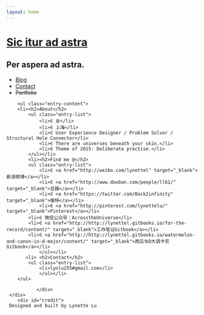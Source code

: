 ```yaml
---
layout: home
---
```


<div class="index-content blog">
    <div class="section">
    <div class="section2">
    <div class="header">
     <h1><a href="/">Sic itur ad astra</a></h1>
     <h2>Per aspera ad astra.</h2>
   </div>
        <ul class="artical-cate">
            <li class="on"><a href="/blog">Blog</a></li>
            	<ul class="dropdown" style="display:none;">
            	<li><a href="/blog/Float to left>Float to left</a>"</li>
            	<li><a href="/blog/For the record">For the record</a></li>
            	<li><a href="/blog/Blahblahblah">Blahblahblah</a></li>
            	</ul>
            <li><a href="/contact">Contact</a></li>
            <li><strike>Portfolio</strike></li>
        </ul>

        <ul class="entry-content">
        <li><h2>About</h2>
        	<ul class="entry-list">
        		<li>∈ 女</li>
        		<li>∈ 上海</li>
        		<li>∈ User Experience Designer / Problem Solver / Structural Hole Connecter</li>
        		<li>∈ There are universes beneath your skin.</li>
        		<li>∈ Theme of 2015: Deliberate practise.</li>
        	</ul></li>
        	<li><h2>Find me @</h2>
        	<ul class="entry-list">
        		<li>∈ <a href="http://weibo.com/lynettel" target="_blank"> 新浪微博</a></li>
        		<li>∈ <a href="http://www.douban.com/people/ll61/" target="_blank">豆瓣</a></li>
        		<li>∈ <a href="https://twitter.com/Back2infinity" target="_blank">推特</a></li>
        		<li>∈ <a href="http://pinterest.com/lynettelu/" target="_blank">Pinterest</a></li>
            <li>∈ 微信公众号：AcrosstheUniverse</li>
            <li>∈ <a href="http://http://lynettel.gitbooks.io/for-the-record/content/" target="_blank">工作笔记Gitbook</a></li>
            <li>∈ <a href="http://http://lynettel.gitbooks.io/watermelon-and-canon-in-d-major/content/" target="_blank">西瓜与D大调卡农Gitbook</a></li>
            	</ul></li>
           <li> <h2>Contact</h2>
        	<ul class="entry-list">
        		<li>lynlu255#gmail.com</li>
        		</ul></li>
        </ul>

               </div>
     </div>  
        <div id="credit">
     Designed and built by Lynette Lu
 </div>

  </div>

  <script>
  (function(i,s,o,g,r,a,m){i['GoogleAnalyticsObject']=r;i[r]=i[r]||function(){
  (i[r].q=i[r].q||[]).push(arguments)},i[r].l=1*new Date();a=s.createElement(o),
  m=s.getElementsByTagName(o)[0];a.async=1;a.src=g;m.parentNode.insertBefore(a,m)
  })(window,document,'script','//www.google-analytics.com/analytics.js','ga');

  ga('create', 'UA-48632403-1', 'lynettelu.co');
  ga('send', 'pageview');

</script>
